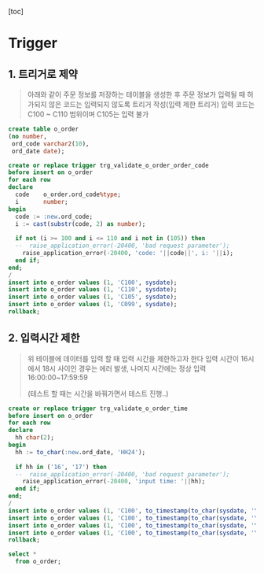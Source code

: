 [toc]

# Trigger

## 1. 트리거로 제약

> 아래와 같이 주문 정보를 저장하는 테이블을 생성한 후 주문 정보가 입력될 때
> 허가되지 않은 코드는 입력되지 않도록 트리거 작성(입력 제한 트리거)
> 입력 코드는 C100 ~ C110 범위이며 C105는 입력 불가

```sql
create table o_order
(no number,
 ord_code varchar2(10),
 ord_date date);
```

```sql
create or replace trigger trg_validate_o_order_order_code
before insert on o_order
for each row
declare
  code    o_order.ord_code%type;
  i       number;
begin
  code := :new.ord_code;
  i := cast(substr(code, 2) as number);
  
  if not (i >= 100 and i <= 110 and i not in (105)) then
  --  raise_application_error(-20400, 'bad request parameter');
    raise_application_error(-20400, 'code: '||code||', i: '||i);    
  end if;
end;
/
insert into o_order values (1, 'C100', sysdate);
insert into o_order values (1, 'C110', sysdate);
insert into o_order values (1, 'C105', sysdate);
insert into o_order values (1, 'C099', sysdate);
rollback;
```

## 2. 입력시간 제한

> 위 테이블에 데이터를 입력 할 때 입력 시간을 제한하고자 한다
> 입력 시간이 16시에서 18시 사이인 경우는 에러 발생, 나머지 시간에는 정상 입력
> 16:00:00~17:59:59
>
> (테스트 할 때는 시간을 바꿔가면서 테스트 진행..)

```sql
create or replace trigger trg_validate_o_order_time
before insert on o_order
for each row
declare
  hh char(2);
begin
  hh := to_char(:new.ord_date, 'HH24');
  
  if hh in ('16', '17') then
  --  raise_application_error(-20400, 'bad request parameter');
    raise_application_error(-20400, 'input time: '||hh);    
  end if;
end;
/
insert into o_order values (1, 'C100', to_timestamp(to_char(sysdate, 'YYYY-MM-DD')||' '||'15:00:00', 'YYYY-MM-DD HH24:MI:SS'));
insert into o_order values (1, 'C100', to_timestamp(to_char(sysdate, 'YYYY-MM-DD')||' '||'16:00:00', 'YYYY-MM-DD HH24:MI:SS'));
insert into o_order values (1, 'C100', to_timestamp(to_char(sysdate, 'YYYY-MM-DD')||' '||'17:00:00', 'YYYY-MM-DD HH24:MI:SS'));
insert into o_order values (1, 'C100', to_timestamp(to_char(sysdate, 'YYYY-MM-DD')||' '||'18:00:00', 'YYYY-MM-DD HH24:MI:SS'));
rollback;

select *
  from o_order;
```


